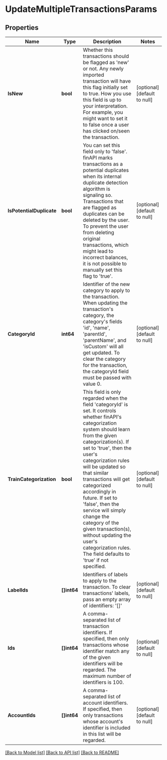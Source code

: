 # UpdateMultipleTransactionsParams

## Properties
Name | Type | Description | Notes
------------ | ------------- | ------------- | -------------
**IsNew** | **bool** | Whether this transactions should be flagged as &#39;new&#39; or not. Any newly imported transaction will have this flag initially set to true. How you use this field is up to your interpretation. For example, you might want to set it to false once a user has clicked on/seen the transaction. | [optional] [default to null]
**IsPotentialDuplicate** | **bool** | You can set this field only to &#39;false&#39;. finAPI marks transactions as a potential duplicates  when its internal duplicate detection algorithm is signaling so. Transactions that are flagged as duplicates can be deleted by the user. To prevent the user from deleting original transactions, which might lead to incorrect balances, it is not possible to manually set this flag to &#39;true&#39;. | [optional] [default to null]
**CategoryId** | **int64** | Identifier of the new category to apply to the transaction. When updating the transaction&#39;s category, the category&#39;s fields &#39;id&#39;, &#39;name&#39;, &#39;parentId&#39;, &#39;parentName&#39;, and &#39;isCustom&#39; will all get updated. To clear the category for the transaction, the categoryId field must be passed with value 0. | [optional] [default to null]
**TrainCategorization** | **bool** | This field is only regarded when the field &#39;categoryId&#39; is set. It controls whether finAPI&#39;s categorization system should learn from the given categorization(s). If set to &#39;true&#39;, then the user&#39;s categorization rules will be updated so that similar transactions will get categorized accordingly in future. If set to &#39;false&#39;, then the service will simply change the category of the given transaction(s), without updating the user&#39;s categorization rules. The field defaults to &#39;true&#39; if not specified. | [optional] [default to null]
**LabelIds** | **[]int64** | Identifiers of labels to apply to the transaction. To clear transactions&#39; labels, pass an empty array of identifiers: &#39;[]&#39; | [optional] [default to null]
**Ids** | **[]int64** | A comma-separated list of transaction identifiers. If specified, then only transactions whose identifier match any of the given identifiers will be regarded. The maximum number of identifiers is 100. | [optional] [default to null]
**AccountIds** | **[]int64** | A comma-separated list of account identifiers. If specified, then only transactions whose account&#39;s identifier is included in this list will be regarded. | [optional] [default to null]

[[Back to Model list]](../README.md#documentation-for-models) [[Back to API list]](../README.md#documentation-for-api-endpoints) [[Back to README]](../README.md)


